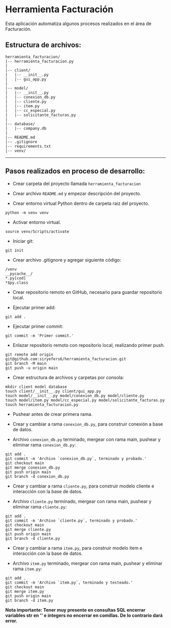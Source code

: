 # Herramienta Facturación

Esta aplicación automatiza algunos procesos realizados en el área de Facturación.

## Estructura de archivos:

```
herramienta_facturacion/
|-- herramienta_facturacion.py
|
|-- client/
|   |-- __init__.py
|   |-- gui_app.py
|
|-- model/
|   |-- __init__.py
|   |-- conexion_db.py
|   |-- cliente.py
|   |-- item.py
|   |-- cc_especial.py
|   |-- solicitante_facturas.py
|
|-- database/
|   |-- company.db
|
|-- README.md
|-- .gitignore
|-- requirements.txt
|-- venv/
```

---

## Pasos realizados en proceso de desarrollo:

- Crear carpeta del proyecto llamada `herramienta_facturacion`

- Crear archivo `README.md` y empezar descripción del proyecto.

- Crear entorno virtual Python dentro de carpeta raiz del proyecto.

```terminal
python -m venv venv

```

- Activar entorno virtual.

```terminal
source venv/Scripts/activate

```

- Iniciar git:

```terminal
git init

```

- Crear archivo .gitignore y agregar siguiente código:

```.gitignore
/venv
__pycache__/
*.py[cod]
*$py.class

```

- Crear repositorio remoto en GitHub, necesario para guardar repositorio local.

- Ejecutar primer add:

```
git add .

```

- Ejecutar primer commit:

```
git commit -m 'Primer commit.'

```

- Enlazar repositorio remoto con repositorio local, realizando primer push.

```
git remote add origin git@github.com:siryefers6/herramienta_facturacion.git
git branch -M main
git push -u origin main

```

- Crear estructura de archivos y carpetas por consola:

```
mkdir client model database
touch client/__init__.py client/gui_app.py
touch model/__init__.py model/conexion_db.py model/cliente.py
touch model/item.py model/cc_especial.py model/solicitante_facturas.py
touch herramienta_facturacion.py

```

- Pushear antes de crear primera rama.

- Crear y cambiar a rama `conexion_db.py`, para construir conexión a base de datos.

- Archivo `conexion_db.py` terminado, mergear con rama main, pushear y eliminar rama `conexion_db.py`:

```
git add .
git commit -m 'Archivo `conexion_db.py`, terminado y probado.'
git checkout main
git merge conexion_db.py
git push origin main
git branch -d conexion_db.py
```

- Crear y cambiar a rama `cliente.py`, para construir modelo cliente e interacción con la base de datos.

- Archivo `cliente.py` terminado, mergear con rama main, pushear y eliminar rama `cliente.py`:

```
git add .
git commit -m 'Archivo `cliente.py`, terminado y probado.'
git checkout main
git merge cliente.py
git push origin main
git branch -d cliente.py
```

- Crear y cambiar a rama `item.py`, para construir modelo item e interacción con la base de datos.

- Archivo `item.py` terminado, mergear con rama main, pushear y eliminar rama `item.py`:

```
git add .
git commit -m 'Archivo `item.py`, terminado y testeado.'
git checkout main
git merge item.py
git push origin main
git branch -d item.py
```

**Nota importante: Tener muy presente en consultas SQL encerrar variables str en '' e integers no encerrar en comillas. De lo contrario dará error.**
